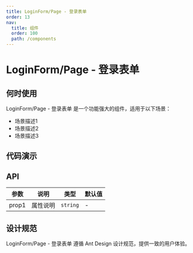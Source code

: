 ```yaml
---
title: LoginForm/Page - 登录表单
order: 13
nav:
  title: 组件
  order: 100
  path: /components
---
```


# LoginForm/Page - 登录表单

## 何时使用

LoginForm/Page - 登录表单 是一个功能强大的组件，适用于以下场景：

- 场景描述1
- 场景描述2
- 场景描述3

## 代码演示



## API

| 参数  | 说明     | 类型     | 默认值 |
| ----- | -------- | -------- | ------ |
| prop1 | 属性说明 | `string` | -      |

## 设计规范

LoginForm/Page - 登录表单 遵循 Ant Design 设计规范，提供一致的用户体验。

